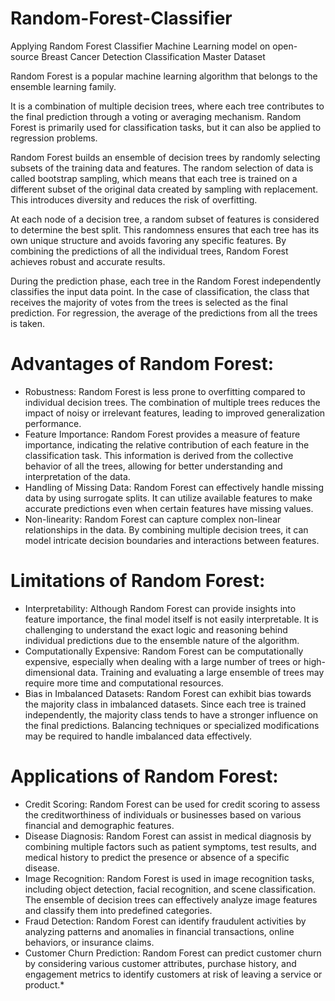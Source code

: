 # Random-Forest-Classifier
Applying Random Forest Classifier Machine Learning model on open-source Breast Cancer Detection Classification Master Dataset

Random Forest is a popular machine learning algorithm that belongs to the ensemble learning family.

It is a combination of multiple decision trees, where each tree contributes to the final prediction through a voting or averaging mechanism. Random Forest is primarily used for classification tasks, but it can also be applied to regression problems.

Random Forest builds an ensemble of decision trees by randomly selecting subsets of the training data and features. The random selection of data is called bootstrap sampling, which means that each tree is trained on a different subset of the original data created by sampling with replacement. This introduces diversity and reduces the risk of overfitting.

At each node of a decision tree, a random subset of features is considered to determine the best split. This randomness ensures that each tree has its own unique structure and avoids favoring any specific features. By combining the predictions of all the individual trees, Random Forest achieves robust and accurate results.
 
During the prediction phase, each tree in the Random Forest independently classifies the input data point. In the case of classification, the class that receives the 
majority of votes from the trees is selected as the final prediction. For regression, the average of the predictions from all the trees is taken.

# Advantages of Random Forest:
*	Robustness: Random Forest is less prone to overfitting compared to individual decision trees. The combination of multiple trees reduces the impact of noisy or irrelevant features, leading to improved generalization performance.
*	Feature Importance: Random Forest provides a measure of feature importance, indicating the relative contribution of each feature in the classification task. This information is derived from the collective behavior of all the trees, allowing for better understanding and interpretation of the data.
*	Handling of Missing Data: Random Forest can effectively handle missing data by using surrogate splits. It can utilize available features to make accurate predictions even when certain features have missing values.
*	Non-linearity: Random Forest can capture complex non-linear relationships in the data. By combining multiple decision trees, it can model intricate decision boundaries and interactions between features.
# Limitations of Random Forest:
*	Interpretability: Although Random Forest can provide insights into feature importance, the final model itself is not easily interpretable. It is challenging to understand the exact logic and reasoning behind individual predictions due to the ensemble nature of the algorithm.
*	Computationally Expensive: Random Forest can be computationally expensive, especially when dealing with a large number of trees or high-dimensional data. Training and evaluating a large ensemble of trees may require more time and computational resources.
*	Bias in Imbalanced Datasets: Random Forest can exhibit bias towards the majority class in imbalanced datasets. Since each tree is trained independently, the majority class tends to have a stronger influence on the final predictions. Balancing techniques or specialized modifications may be required to handle imbalanced data effectively.
# Applications of Random Forest:
*	Credit Scoring: Random Forest can be used for credit scoring to assess the creditworthiness of individuals or businesses based on various financial and demographic features.
*	Disease Diagnosis: Random Forest can assist in medical diagnosis by combining multiple factors such as patient symptoms, test results, and medical history to predict the presence or absence of a specific disease.
*	Image Recognition: Random Forest is used in image recognition tasks, including object detection, facial recognition, and scene classification. The ensemble of decision trees can effectively analyze image features and classify them into predefined categories.
*	Fraud Detection: Random Forest can identify fraudulent activities by analyzing patterns and anomalies in financial transactions, online behaviors, or insurance claims.
*	Customer Churn Prediction: Random Forest can predict customer churn by considering various customer attributes, purchase history, and engagement metrics to identify customers at risk of leaving a service or product.*
